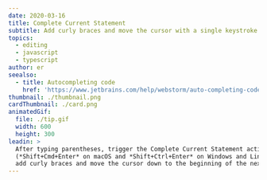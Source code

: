 ```yaml
---
date: 2020-03-16
title: Complete Current Statement
subtitle: Add curly braces and move the cursor with a single keystroke.
topics:
  - editing
  - javascript
  - typescript
author: er
seealso:
  - title: Autocompleting code
    href: 'https://www.jetbrains.com/help/webstorm/auto-completing-code.html#'
thumbnail: ./thumbnail.png
cardThumbnail: ./card.png
animatedGif:
  file: ./tip.gif
  width: 600
  height: 300
leadin: >
  After typing parentheses, trigger the Complete Current Statement action
  (*Shift+Cmd+Enter* on macOS and *Shift+Ctrl+Enter* on Windows and Linux) to
  add curly braces and move the cursor down to the beginning of the next row.
---
```


